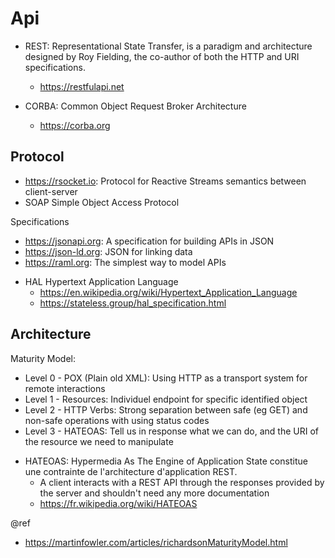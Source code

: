 # Api

* REST: Representational State Transfer, is a paradigm and architecture designed by Roy Fielding, the co-author of both the HTTP and URI specifications.
  - https://restfulapi.net 

* CORBA: Common Object Request Broker Architecture
  - https://corba.org

## Protocol
* https://rsocket.io: Protocol for Reactive Streams semantics between client-server
* SOAP Simple Object Access Protocol

Specifications
- https://jsonapi.org: A specification for building APIs in JSON
- https://json-ld.org: JSON for linking data
- https://raml.org: The simplest way to model APIs

* HAL Hypertext Application Language
  - https://en.wikipedia.org/wiki/Hypertext_Application_Language
  - https://stateless.group/hal_specification.html

## Architecture
Maturity Model:   
* Level 0 - POX (Plain old XML): Using HTTP as a transport system for remote interactions
* Level 1 - Resources: Individuel endpoint for specific identified object
* Level 2 - HTTP Verbs: Strong separation between safe (eg GET) and non-safe operations with using status codes
* Level 3 - HATEOAS: Tell us in response what we can do, and the URI of the resource we need to manipulate

+ HATEOAS: Hypermedia As The Engine of Application State constitue une contrainte de l'architecture d'application REST.
  - A client interacts with a REST API through the responses provided by the server and shouldn't need any more documentation
  - https://fr.wikipedia.org/wiki/HATEOAS

@ref
- https://martinfowler.com/articles/richardsonMaturityModel.html

